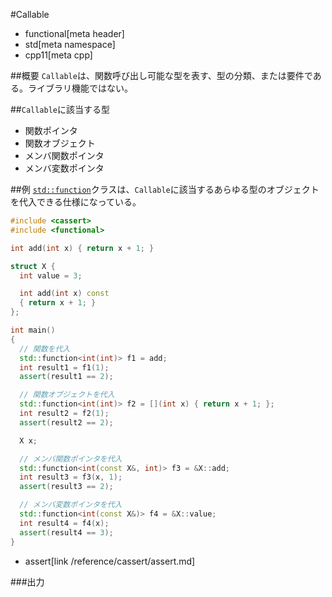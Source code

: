 #Callable
* functional[meta header]
* std[meta namespace]
* cpp11[meta cpp]


##概要
`Callable`は、関数呼び出し可能な型を表す、型の分類、または要件である。ライブラリ機能ではない。


##`Callable`に該当する型

- 関数ポインタ
- 関数オブジェクト
- メンバ関数ポインタ
- メンバ変数ポインタ


##例
[`std::function`](function.md)クラスは、`Callable`に該当するあらゆる型のオブジェクトを代入できる仕様になっている。

```cpp
#include <cassert>
#include <functional>

int add(int x) { return x + 1; }

struct X {
  int value = 3;

  int add(int x) const
  { return x + 1; }
};

int main()
{
  // 関数を代入
  std::function<int(int)> f1 = add;
  int result1 = f1(1);
  assert(result1 == 2);

  // 関数オブジェクトを代入
  std::function<int(int)> f2 = [](int x) { return x + 1; };
  int result2 = f2(1);
  assert(result2 == 2);

  X x;

  // メンバ関数ポインタを代入
  std::function<int(const X&, int)> f3 = &X::add;
  int result3 = f3(x, 1);
  assert(result3 == 2);

  // メンバ変数ポインタを代入
  std::function<int(const X&)> f4 = &X::value;
  int result4 = f4(x);
  assert(result4 == 3);
}
```
* assert[link /reference/cassert/assert.md]

###出力
```
```

